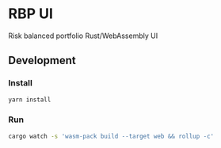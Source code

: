 # RBP UI

Risk balanced portfolio Rust/WebAssembly UI

## Development

### Install

```sh
yarn install
```

### Run

```sh
cargo watch -s 'wasm-pack build --target web && rollup -c'
```
